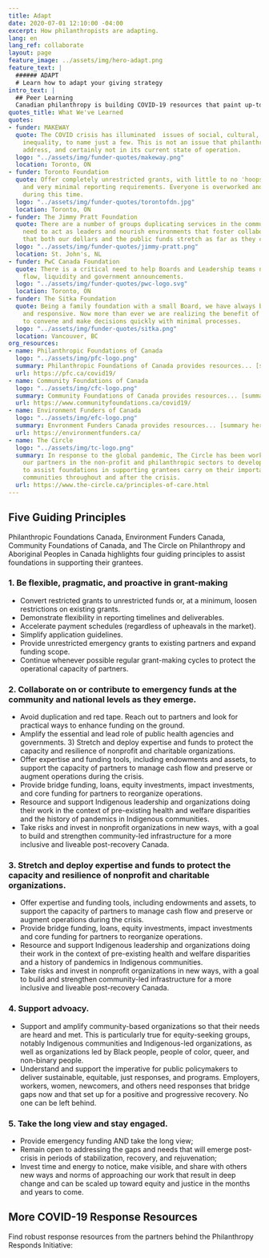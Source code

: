 ```yaml
---
title: Adapt
date: 2020-07-01 12:10:00 -04:00
excerpt: How philanthropists are adapting.
lang: en
lang_ref: collaborate
layout: page
feature_image: ../assets/img/hero-adapt.png
feature_text: |
  ###### ADAPT
  # Learn how to adapt your giving strategy
intro_text: |
  ## Peer Learning
  Canadian philanthropy is building COVID-19 resources that paint up-to-date portraits of our sector’s landscape - why not learn from each other? With this in mind, Philanthropy Responds is your peer learning hub. Find innovative and inspirational stories, resources, and lessons learned.
quotes_title: What We've Learned
quotes:
- funder: MAKEWAY
  quote: The COVID crisis has illuminated  issues of social, cultural, and income
    inequality, to name just a few. This is not an issue that philanthropy alone can
    address, and certainly not in its current state of operation.
  logo: "../assets/img/funder-quotes/makeway.png"
  location: Toronto, ON
- funder: Toronto Foundation
  quote: Offer completely unrestricted grants, with little to no 'hoops to jump through',
    and very minimal reporting requirements. Everyone is overworked and overtaxed
    during this time.
  logo: "../assets/img/funder-quotes/torontofdn.jpg"
  location: Toronto, ON
- funder: The Jimmy Pratt Foundation
  quote: There are a number of groups duplicating services in the communities. Foundations
    need to act as leaders and nourish environments that foster collaboration to ensure
    that both our dollars and the public funds stretch as far as they can.
  logo: "../assets/img/funder-quotes/jimmy-pratt.png"
  location: St. John's, NL
- funder: PwC Canada Foundation
  quote: There is a critical need to help Boards and Leadership teams navigate cash
    flow, liquidity and government announcements.
  logo: "../assets/img/funder-quotes/pwc-logo.svg"
  location: Toronto, ON
- funder: The Sitka Foundation
  quote: Being a family foundation with a small Board, we have always been nimble
    and responsive. Now more than ever we are realizing the benefit of people able
    to convene and make decisions quickly with minimal processes.
  logo: "../assets/img/funder-quotes/sitka.png"
  location: Vancouver, BC
org_resources:
- name: Philanthropic Foundations of Canada
  logo: "../assets/img/pfc-logo.png"
  summary: Philanthropic Foundations of Canada provides resources... [summary here]
  url: https://pfc.ca/covid19/
- name: Community Foundations of Canada
  logo: "../assets/img/cfc-logo.png"
  summary: Community Foundations of Canada provides resources... [summary here]
  url: https://www.communityfoundations.ca/covid19/
- name: Environment Funders of Canada
  logo: "../assets/img/efc-logo.png"
  summary: Envronment Funders Canada provides resources... [summary here]
  url: https://environmentfunders.ca/
- name: The Circle
  logo: "../assets/img/tc-logo.png"
  summary: In response to the global pandemic, The Circle has been working alongside
    our partners in the non-profit and philanthropic sectors to develop guiding principles
    to assist foundations in supporting grantees carry on their important work in
    communities throughout and after the crisis.
  url: https://www.the-circle.ca/principles-of-care.html
---
```


## Five Guiding Principles

Philanthropic Foundations Canada, Environment Funders Canada, Community Foundations of Canada, and The Circle on Philanthropy and Aboriginal Peoples in Canada highlights four guiding principles to assist foundations in supporting their grantees.

### 1. Be flexible, pragmatic, and proactive in grant-making

- Convert restricted grants to unrestricted funds or, at a minimum, loosen restrictions on existing grants.
- Demonstrate flexibility in reporting timelines and deliverables.
- Accelerate payment schedules (regardless of upheavals in the market).
- Simplify application guidelines.
- Provide unrestricted emergency grants to existing partners and expand funding scope.
- Continue whenever possible regular grant-making cycles to protect the operational capacity of partners.

### 2. Collaborate on or contribute to emergency funds at the community and national levels as they emerge.

- Avoid duplication and red tape. Reach out to partners and look for practical ways to enhance funding on the ground.
- Amplify the essential and lead role of public health agencies and governments. 3) Stretch and deploy expertise and funds to protect the capacity and resilience of nonprofit and charitable organizations.
- Offer expertise and funding tools, including endowments and assets, to support the capacity of partners to manage cash flow and preserve or augment operations during the crisis.
- Provide bridge funding, loans, equity investments, impact investments, and core funding for partners to reorganize operations.
- Resource and support Indigenous leadership and organizations doing their work in the context of pre-existing health and welfare disparities and the history of pandemics in Indigenous communities.
- Take risks and invest in nonprofit organizations in new ways, with a goal to build and strengthen community-led infrastructure for a more inclusive and liveable post-recovery Canada.

### 3. Stretch and deploy expertise and funds to protect the capacity and resilience of nonprofit and charitable organizations.

- Offer expertise and funding tools, including endowments and assets, to support the capacity of
partners to manage cash flow and preserve or augment operations during the crisis.
- Provide bridge funding, loans, equity investments, impact investments and core funding for
partners to reorganize operations.
- Resource and support Indigenous leadership and organizations doing their work in the context of
pre-existing health and welfare disparities and a history of pandemics in Indigenous communities.
- Take risks and invest in nonprofit organizations in new ways, with a goal to build and strengthen
community-led infrastructure for a more inclusive and liveable post-recovery Canada.

### 4. Support advoacy.
- Support and amplify community-based organizations so that their needs are heard and met. This is particularly true for equity-seeking groups, notably Indigenous communities and Indigenous-led organizations, as well as organizations led by Black people, people of color, queer, and non-binary people.
- Understand and support the imperative for public policymakers to deliver sustainable, equitable, just responses, and programs. Employers, workers, women, newcomers, and others need responses that bridge gaps now and that set up for a positive and progressive recovery. No one can be left behind.

### 5. Take the long view and stay engaged.
- Provide emergency funding AND take the long view;
- Remain open to addressing the gaps and needs that will emerge post-crisis in periods of stabilization, recovery, and rejuvenation;
- Invest time and energy to notice, make visible, and share with others new ways and norms of approaching our work that result in deep change and can be scaled up toward equity and justice in the months and years to come.

## More COVID-19 Response Resources

Find robust response resources from the partners behind the Philanthropy Responds Initiative:
